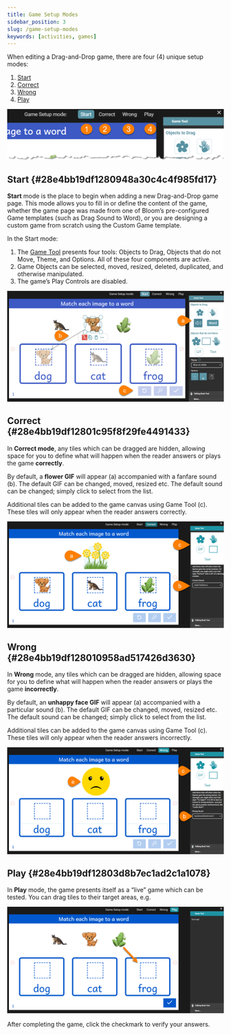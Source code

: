 ```yaml
---
title: Game Setup Modes
sidebar_position: 3
slug: /game-setup-modes
keywords: [activities, games]
---
```




When editing a Drag-and-Drop game, there are four (4) unique setup modes:

1. [Start](/game-setup-modes#28e4bb19df1280948a30c4c4f985fd17)
2. [Correct](/game-setup-modes#28e4bb19df12801c95f8f29fe4491433)
3. [Wrong](/game-setup-modes#28e4bb19df128010958ad517426d3630)
4. [Play](/game-setup-modes#28e4bb19df12803d8b7ec1ad2c1a1078)

![](./game-setup-modes.28e4bb19-df12-8075-b9cb-ed1d9314fbb9.png)


## Start {#28e4bb19df1280948a30c4c4f985fd17}


**Start** mode is the place to begin when adding a new Drag-and-Drop game page. This mode allows you to fill in or define the content of the game, whether the game page was made from one of Bloom’s pre-configured Game templates (such as Drag Sound to Word), or you are designing a custom game from scratch using the Custom Game template. 


In the Start mode: 

1. The [Game Tool](/game-tool) presents four tools: Objects to Drag, Objects that do not Move, Theme, and Options. All of these four components are active.
2. Game Objects can be selected, moved, resized, deleted, duplicated, and otherwise manipulated.
3. The game’s Play Controls are disabled.

![](./game-setup-modes.28e4bb19-df12-806d-b348-c6532cafe589.png)


## Correct {#28e4bb19df12801c95f8f29fe4491433}


In **Correct mode**, any tiles which can be dragged are hidden, allowing space for you to define what will happen when the reader answers or plays the game **correctly**.


By default, a **flower GIF** will appear (a) accompanied with a fanfare sound (b).  The default GIF can be changed, moved, resized etc. The default sound can be changed; simply click to select from the list.


Additional tiles can be added to the game canvas using Game Tool (c). These tiles will only appear when the reader answers correctly.


![](./game-setup-modes.28e4bb19-df12-8037-8814-f32b16a33173.png)


## Wrong {#28e4bb19df128010958ad517426d3630}


In **Wrong** mode, any tiles which can be dragged are hidden, allowing space for you to define what will happen when the reader answers or plays the game **incorrectly**.


By default, an **unhappy face GIF** will appear (a) accompanied with a particular sound (b).  The default GIF can be changed, moved, resized etc. The default sound can be changed; simply click to select from the list.


Additional tiles can be added to the game canvas using Game Tool (c). These tiles will only appear when the reader answers incorrectly.


![](./game-setup-modes.28e4bb19-df12-8002-a4df-f3a5c4239426.png)


## Play {#28e4bb19df12803d8b7ec1ad2c1a1078}


In **Play** mode, the game presents itself as a “live” game which can be tested. You can drag tiles to their target areas, e.g.


![](./game-setup-modes.28e4bb19-df12-8048-9153-d9be97f5f9d4.png)


After completing the game, click the checkmark to verify your answers.

